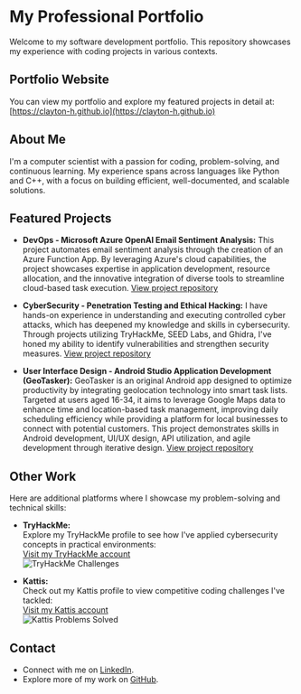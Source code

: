 # My Professional Portfolio

Welcome to my software development portfolio. This repository showcases my experience with coding projects in various contexts.

## Portfolio Website
You can view my portfolio and explore my featured projects in detail at:  
[https://clayton-h.github.io](https://clayton-h.github.io)

## About Me
I'm a computer scientist with a passion for coding, problem-solving, and continuous learning. My experience spans across languages like Python and C++, with a focus on building efficient, well-documented, and scalable solutions.

## Featured Projects
- **DevOps - Microsoft Azure OpenAI Email Sentiment Analysis:** This project automates email sentiment analysis through the creation of an Azure Function App. By leveraging Azure's cloud capabilities, the project showcases expertise in application development, resource allocation, and the innovative integration of diverse tools to streamline cloud-based task execution. [View project repository](https://github.com/clayton-h/devops-cbhodges)
  
- **CyberSecurity - Penetration Testing and Ethical Hacking:** I have hands-on experience in understanding and executing controlled cyber attacks, which has deepened my knowledge and skills in cybersecurity. Through projects utilizing TryHackMe, SEED Labs, and Ghidra, I've honed my ability to identify vulnerabilities and strengthen security measures. [View project repository](https://github.com/clayton-h/SS-cbhodges)

- **User Interface Design - Android Studio Application Development (GeoTasker):** GeoTasker is an original Android app designed to optimize productivity by integrating geolocation technology into smart task lists. Targeted at users aged 16-34, it aims to leverage Google Maps data to enhance time and location-based task management, improving daily scheduling efficiency while providing a platform for local businesses to connect with potential customers. This project demonstrates skills in Android development, UI/UX design, API utilization, and agile development through iterative design. [View project repository](https://github.com/clayton-h/ui-cbhodges)

## Other Work
Here are additional platforms where I showcase my problem-solving and technical skills:

- **TryHackMe:**  
  Explore my TryHackMe profile to see how I've applied cybersecurity concepts in practical environments:  
  [Visit my TryHackMe account](https://tryhackme.com/r/p/claytonhodges326)  
  ![TryHackMe Challenges](https://github.com/user-attachments/assets/fccf7812-fcf5-491a-bd8f-4982a59cbc5c)

- **Kattis:**  
  Check out my Kattis profile to view competitive coding challenges I've tackled:  
  [Visit my Kattis account](https://open.kattis.com/users/clayton-hodges)  
  ![Kattis Problems Solved](https://github.com/user-attachments/assets/441fc58b-0cb8-484e-9f71-19fa1d15f9df)


## Contact
- Connect with me on [LinkedIn](https://www.linkedin.com/in/claytome).
- Explore more of my work on [GitHub](https://github.com/clayton-h).
